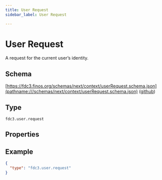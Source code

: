 ```yaml
---
title: User Request
sidebar_label: User Request

---
```


# User Request

A request for the current user’s identity.

## Schema

[https://fdc3.finos.org/schemas/next/context/userRequest.schema.json](pathname:///schemas/next/context/userRequest.schema.json) ([github](https://github.com/finos/FDC3/tree/main/packages/fdc3-context/schemas/context/user.request.schema.json))

## Type

`fdc3.user.request`

## Properties

## Example

```json
{
  "type": "fdc3.user.request"
}
```

